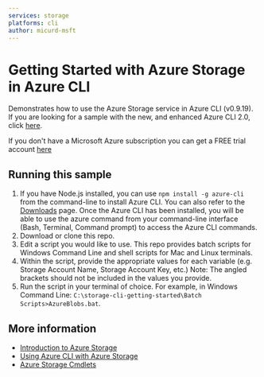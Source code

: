 ```yaml
---
services: storage
platforms: cli
author: micurd-msft
---
```


# Getting Started with Azure Storage in Azure CLI

Demonstrates how to use the Azure Storage service in Azure CLI (v0.9.19). If you are looking for a sample with the new, and enhanced Azure CLI 2.0, click [here](https://github.com/Azure-Samples/storage-cli-2-getting-started/).

If you don't have a Microsoft Azure subscription you can
get a FREE trial account [here](http://go.microsoft.com/fwlink/?LinkId=330212)

## Running this sample

1. If you have Node.js installed, you can use `npm install -g azure-cli` from the command-line to install Azure CLI. You can also refer to the [Downloads](http://go.microsoft.com/fwlink/?LinkId=786341) page. Once the Azure CLI has been installed, you will be able to use the azure command from your command-line interface (Bash, Terminal, Command prompt) to access the Azure CLI commands.
2. Download or clone this repo.
3. Edit a script you would like to use. This repo provides batch scripts for Windows Command Line and shell scripts for Mac and Linux terminals.
4. Within the script, provide the appropriate values for each variable (e.g. Storage Account Name, Storage Account Key, etc.) Note: The angled brackets should not be included in the values you provide.
5. Run the script in your terminal of choice. For example, in Windows Command Line: `C:\storage-cli-getting-started\Batch Scripts>AzureBlobs.bat`.

## More information
- [Introduction to Azure Storage](http://go.microsoft.com/fwlink/?LinkId=786319)
- [Using Azure CLI with Azure Storage](http://go.microsoft.com/fwlink/?LinkId=786322)
- [Azure Storage Cmdlets](http://go.microsoft.com/fwlink/?LinkId=786325)
